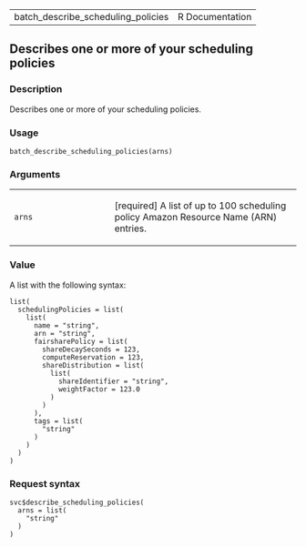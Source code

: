 <table style="width: 100%;">
<tbody>
<tr class="odd">
<td>batch_describe_scheduling_policies</td>
<td style="text-align: right;">R Documentation</td>
</tr>
</tbody>
</table>

## Describes one or more of your scheduling policies

### Description

Describes one or more of your scheduling policies.

### Usage

    batch_describe_scheduling_policies(arns)

### Arguments

<table>
<colgroup>
<col style="width: 35%" />
<col style="width: 65%" />
</colgroup>
<tbody>
<tr class="odd">
<td><code
id="batch_describe_scheduling_policies_:_arns">arns</code></td>
<td><p>[required] A list of up to 100 scheduling policy Amazon Resource
Name (ARN) entries.</p></td>
</tr>
</tbody>
</table>

### Value

A list with the following syntax:

    list(
      schedulingPolicies = list(
        list(
          name = "string",
          arn = "string",
          fairsharePolicy = list(
            shareDecaySeconds = 123,
            computeReservation = 123,
            shareDistribution = list(
              list(
                shareIdentifier = "string",
                weightFactor = 123.0
              )
            )
          ),
          tags = list(
            "string"
          )
        )
      )
    )

### Request syntax

    svc$describe_scheduling_policies(
      arns = list(
        "string"
      )
    )
